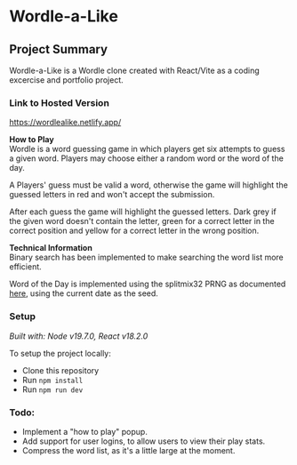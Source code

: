 # Wordle-a-Like  


## Project Summary
Wordle-a-Like is a Wordle clone created with React/Vite as a coding excercise and portfolio project.

### Link to Hosted Version
https://wordlealike.netlify.app/

**How to Play**  
Wordle is a word guessing game in which players get six attempts to guess a given word. Players may choose either a random word or the word of the day.

A Players' guess must be valid a word, otherwise the game will highlight the guessed letters in red and won't accept the submission.

After each guess the game will highlight the guessed letters. Dark grey if the given word doesn't contain the letter, green for a correct letter in the correct position and yellow for a correct letter in the wrong position.

**Technical Information**  
Binary search has been implemented to make searching the word list more efficient.

Word of the Day is implemented using the splitmix32 PRNG as documented [here](https://github.com/bryc/code/blob/master/jshash/PRNGs.md), using the current date as the seed.

### Setup
*Built with: Node v19.7.0, React v18.2.0*

To setup the project locally:

- Clone this repository
- Run ```npm install```
- Run ```npm run dev``` 

### Todo:
- Implement a "how to play" popup.
- Add support for user logins, to allow users to view their play stats.
- Compress the word list, as it's a little large at the moment.
